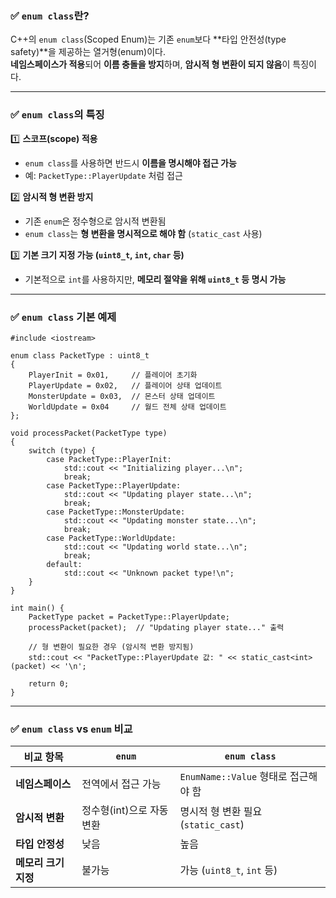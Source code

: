 ### ✅ `enum class`란?

C++의 `enum class`(Scoped Enum)는 기존 `enum`보다 **타입 안전성(type safety)**을 제공하는 열거형(enum)이다.  
**네임스페이스가 적용**되어 **이름 충돌을 방지**하며, **암시적 형 변환이 되지 않음**이 특징이다.

---

### ✅ `enum class`의 특징

1️⃣ **스코프(scope) 적용**

- `enum class`를 사용하면 반드시 **이름을 명시해야 접근 가능**
- 예: `PacketType::PlayerUpdate` 처럼 접근

2️⃣ **암시적 형 변환 방지**

- 기존 `enum`은 정수형으로 암시적 변환됨
- `enum class`는 **형 변환을 명시적으로 해야 함** (`static_cast` 사용)

3️⃣ **기본 크기 지정 가능 (`uint8_t`, `int`, `char` 등)**

- 기본적으로 `int`를 사용하지만, **메모리 절약을 위해 `uint8_t` 등 명시 가능**

---

### ✅ `enum class` 기본 예제

```
#include <iostream>

enum class PacketType : uint8_t 
{
    PlayerInit = 0x01,     // 플레이어 초기화
    PlayerUpdate = 0x02,   // 플레이어 상태 업데이트
    MonsterUpdate = 0x03,  // 몬스터 상태 업데이트
    WorldUpdate = 0x04     // 월드 전체 상태 업데이트
};

void processPacket(PacketType type) 
{
    switch (type) {
        case PacketType::PlayerInit:
            std::cout << "Initializing player...\n";
            break;
        case PacketType::PlayerUpdate:
            std::cout << "Updating player state...\n";
            break;
        case PacketType::MonsterUpdate:
            std::cout << "Updating monster state...\n";
            break;
        case PacketType::WorldUpdate:
            std::cout << "Updating world state...\n";
            break;
        default:
            std::cout << "Unknown packet type!\n";
    }
}

int main() {
    PacketType packet = PacketType::PlayerUpdate;
    processPacket(packet);  // "Updating player state..." 출력

    // 형 변환이 필요한 경우 (암시적 변환 방지됨)
    std::cout << "PacketType::PlayerUpdate 값: " << static_cast<int>(packet) << '\n';

    return 0;
}
```

---

### ✅ `enum class` vs `enum` 비교

| 비교 항목         | `enum`           | `enum class`                 |
| ------------- | ---------------- | ---------------------------- |
| **네임스페이스**    | 전역에서 접근 가능       | `EnumName::Value` 형태로 접근해야 함 |
| **암시적 변환**    | 정수형(int)으로 자동 변환 | 명시적 형 변환 필요 (`static_cast`)  |
| **타입 안정성**    | 낮음               | 높음                           |
| **메모리 크기 지정** | 불가능              | 가능 (`uint8_t`, `int` 등)      |
